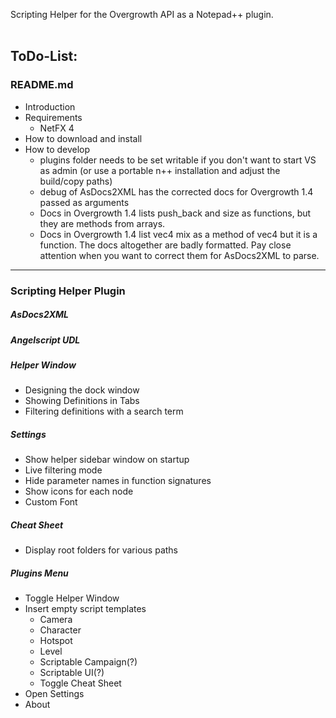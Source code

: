 Scripting Helper for the Overgrowth API as a Notepad++ plugin.
<br><br>

ToDo-List:
---
### README.md
- Introduction
- Requirements
  - NetFX 4
- How to download and install
- How to develop
  - plugins folder needs to be set writable if you don't want to start VS as admin (or use a portable n++ installation and adjust the build/copy paths)
  - debug of AsDocs2XML has the corrected docs for Overgrowth 1.4 passed as arguments
  - Docs in Overgrowth 1.4 lists push_back and size as functions, but they are methods from arrays.
  - Docs in Overgrowth 1.4 list vec4 mix as a method of vec4 but it is a function. The docs altogether are badly formatted. Pay close attention when you want to correct them for AsDocs2XML to parse.
---
### Scripting Helper Plugin

##### AsDocs2XML

##### Angelscript UDL

##### Helper Window
- Designing the dock window
- Showing Definitions in Tabs
- Filtering definitions with a search term

##### Settings
- Show helper sidebar window on startup
- Live filtering mode
- Hide parameter names in function signatures
- Show icons for each node
- Custom Font

##### Cheat Sheet
- Display root folders for various paths

##### Plugins Menu
  - Toggle Helper Window
  - Insert empty script templates
    - Camera
    - Character
    - Hotspot
    - Level
    - Scriptable Campaign(?)
    - Scriptable UI(?)
    - Toggle Cheat Sheet
  - Open Settings
  - About
